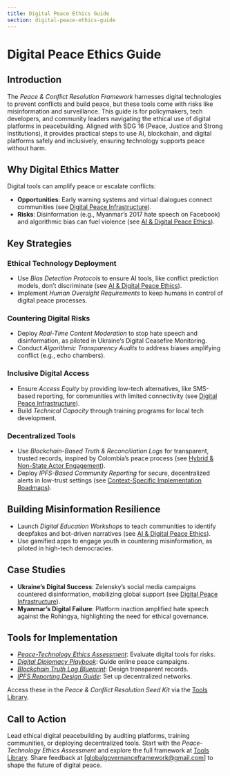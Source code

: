 ```yaml
---
title: Digital Peace Ethics Guide
section: digital-peace-ethics-guide
---
```


# Digital Peace Ethics Guide

## Introduction
The *Peace & Conflict Resolution Framework* harnesses digital technologies to prevent conflicts and build peace, but these tools come with risks like misinformation and surveillance. This guide is for policymakers, tech developers, and community leaders navigating the ethical use of digital platforms in peacebuilding. Aligned with SDG 16 (Peace, Justice and Strong Institutions), it provides practical steps to use AI, blockchain, and digital platforms safely and inclusively, ensuring technology supports peace without harm.

## Why Digital Ethics Matter
Digital tools can amplify peace or escalate conflicts:
- **Opportunities**: Early warning systems and virtual dialogues connect communities (see [Digital Peace Infrastructure](/framework/docs/implementation/peace#digital-infrastructure)).
- **Risks**: Disinformation (e.g., Myanmar’s 2017 hate speech on Facebook) and algorithmic bias can fuel violence (see [AI & Digital Peace Ethics](/framework/docs/implementation/peace#ai-ethics)).

## Key Strategies
### Ethical Technology Deployment
- Use *Bias Detection Protocols* to ensure AI tools, like conflict prediction models, don’t discriminate (see [AI & Digital Peace Ethics](/framework/docs/implementation/peace#ai-ethics)).
- Implement *Human Oversight Requirements* to keep humans in control of digital peace processes.

### Countering Digital Risks
- Deploy *Real-Time Content Moderation* to stop hate speech and disinformation, as piloted in Ukraine’s Digital Ceasefire Monitoring.
- Conduct *Algorithmic Transparency Audits* to address biases amplifying conflict (e.g., echo chambers).

### Inclusive Digital Access
- Ensure *Access Equity* by providing low-tech alternatives, like SMS-based reporting, for communities with limited connectivity (see [Digital Peace Infrastructure](/framework/docs/implementation/peace#digital-infrastructure)).
- Build *Technical Capacity* through training programs for local tech development.

### Decentralized Tools
- Use *Blockchain-Based Truth & Reconciliation Logs* for transparent, trusted records, inspired by Colombia’s peace process (see [Hybrid & Non-State Actor Engagement](/framework/docs/implementation/peace#non-state-actors)).
- Deploy *IPFS-Based Community Reporting* for secure, decentralized alerts in low-trust settings (see [Context-Specific Implementation Roadmaps](/framework/docs/implementation/peace#context-specific-roadmaps)).

## Building Misinformation Resilience
- Launch *Digital Education Workshops* to teach communities to identify deepfakes and bot-driven narratives (see [AI & Digital Peace Ethics](/framework/docs/implementation/peace#ai-ethics)).
- Use gamified apps to engage youth in countering misinformation, as piloted in high-tech democracies.

## Case Studies
- **Ukraine’s Digital Success**: Zelensky’s social media campaigns countered disinformation, mobilizing global support (see [Digital Peace Infrastructure](/framework/docs/implementation/peace#digital-infrastructure)).
- **Myanmar’s Digital Failure**: Platform inaction amplified hate speech against the Rohingya, highlighting the need for ethical governance.

## Tools for Implementation
- *[Peace-Technology Ethics Assessment](/framework/tools/peace/peace-tech-ethics-assessment-en.pdf)*: Evaluate digital tools for risks.
- *[Digital Diplomacy Playbook](/framework/tools/peace/digital-diplomacy-playbook-en.pdf)*: Guide online peace campaigns.
- *[Blockchain Truth Log Blueprint](/framework/tools/peace/blockchain-truth-log-blueprint-en.pdf)*: Design transparent records.
- *[IPFS Reporting Design Guide](/framework/tools/peace/ipfs-reporting-design-guide-en.pdf)*: Set up decentralized networks.

Access these in the *Peace & Conflict Resolution Seed Kit* via the [Tools Library](/framework/tools/peace).

## Call to Action
Lead ethical digital peacebuilding by auditing platforms, training communities, or deploying decentralized tools. Start with the *Peace-Technology Ethics Assessment* and explore the full framework at [Tools Library](/framework/tools/peace). Share feedback at [globalgovernanceframework@gmail.com] to shape the future of digital peace.